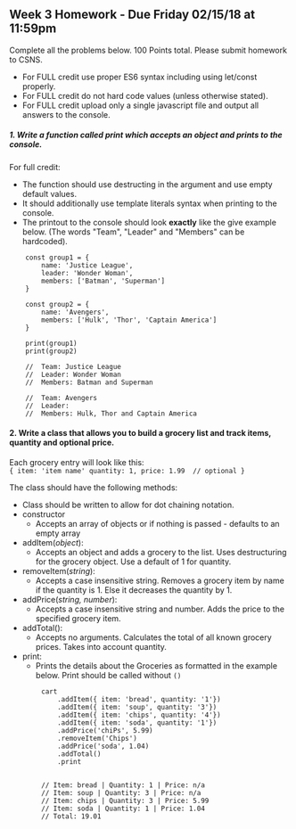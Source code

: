 ## Week 3 Homework - Due Friday 02/15/18 at 11:59pm
Complete all the problems below. 100 Points total. Please submit homework to CSNS.

- For FULL credit use proper ES6 syntax including using let/const properly.
- For FULL credit do not hard code values (unless otherwise stated).
- For FULL credit upload only a single javascript file and output all answers to the console.


##### 1.  Write a function called print which accepts an object and prints to the console.
For full credit:
- The function should use destructing in the argument and use empty default values.
- It should additionally use template literals syntax when printing to the console.
- The printout to the console should look **exactly** like the give example below. (The words "Team", "Leader" and "Members" can be hardcoded).

```
    const group1 = {
        name: 'Justice League',
        leader: 'Wonder Woman',
        members: ['Batman', 'Superman']
    }

    const group2 = {
        name: 'Avengers',
        members: ['Hulk', 'Thor', 'Captain America']
    }

    print(group1)
    print(group2)

    //  Team: Justice League
    //  Leader: Wonder Woman
    //  Members: Batman and Superman

    //  Team: Avengers
    //  Leader:
    //  Members: Hulk, Thor and Captain America
```


#### 2. Write a class that allows you to build a grocery list and track items, quantity and optional price.
Each grocery entry will look like this: <br/>
`{
        item: 'item name'
        quantity: 1,
        price: 1.99  // optional
}`

The class should have the following methods:
- Class should be written to allow for dot chaining notation.
- constructor
   - Accepts an array of objects or if nothing is passed - defaults to an empty array <br />
- addItem(_object_): 
   - Accepts an object and adds a grocery to the list. Uses destructuring for the grocery object.  Use a default of 1 for quantity. <br />
- removeItem(_string_): 
   - Accepts a case insensitive string. Removes a grocery item by name if the quantity is 1. Else it decreases the quantity by 1. <br />
- addPrice(_string, number_): 
   - Accepts a case insensitive string and number. Adds the price to the specified grocery item. <br />
- addTotal(): 
   - Accepts no arguments.  Calculates the total of all known grocery prices. Takes into account quantity.  <br />
- print: 
   - Prints the details about the Groceries as formatted in the example below. Print should be called without `()`

```
        cart
            .addItem({ item: 'bread', quantity: '1'})
            .addItem({ item: 'soup', quantity: '3'})
            .addItem({ item: 'chips', quantity: '4'})
            .addItem({ item: 'soda', quantity: '1'})
            .addPrice('chiPs', 5.99)
            .removeItem('Chips')
            .addPrice('soda', 1.04)
            .addTotal()
            .print


        // Item: bread | Quantity: 1 | Price: n/a
        // Item: soup | Quantity: 3 | Price: n/a
        // Item: chips | Quantity: 3 | Price: 5.99
        // Item: soda | Quantity: 1 | Price: 1.04
        // Total: 19.01
```
